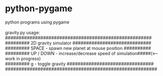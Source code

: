 # python-pygame
python programs using pygame<br><br>
gravity.py usage:<br>
######################################################<br>
######### 2D gravity simulator #############################<br>
######### SPACE - spawn new planet at mouse position ##########<br>
######### UP / DOWN - increase/decrease speed  of simulation#####(<--work in progress)<br>
######### g - toggle gravity ################################<br>
########################################################<br>
